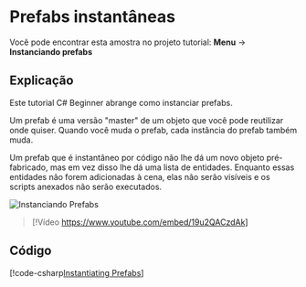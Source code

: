 # Prefabs instantâneas
Você pode encontrar esta amostra no projeto tutorial: **Menu** → **Instanciando prefabs**

## Explicação
Este tutorial C# Beginner abrange como instanciar prefabs.

Um prefab é uma versão "master" de um objeto que você pode reutilizar onde quiser. Quando você muda o prefab, cada instância do prefab também muda.

Um prefab que é instantâneo por código não lhe dá um novo objeto pré-fabricado, mas em vez disso lhe dá uma lista de entidades. Enquanto essas entidades não forem adicionadas à cena, elas não serão visíveis e os scripts anexados não serão executados.

![Instanciando Prefabs](media/instantiating-prefabs.webp)

> [!Vídeo https://www.youtube.com/embed/19u2QACzdAk]

## Código
[!code-csharp[Instantiating Prefabs](../../../../stride/samples/Tutorials/CSharpBeginner/CSharpBeginner/CSharpBeginner.Game/Code/InstantiatingPrefabsDemo.cs)]